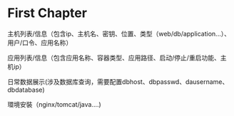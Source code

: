 # First Chapter

主机列表/信息（包含ip、主机名、密钥、位置、类型（web/db/application...）、用户/口令、应用名称）

应用列表/信息（包含应用名称、容器类型、应用路径、启动/停止/重启功能、主机ip）

日常数据展示\(涉及数据库查询，需要配置dbhost、dbpasswd、dausername、dbdatabase\)

環境安裝（nginx/tomcat/java....\)

